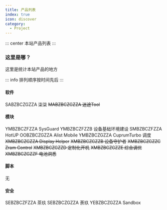 ```yaml
---
title: 产品列表
index: true
icon: discover
category:
  - Project
---
```


::: center
本站产品列表
:::

### 这里是哪？

这里是统计本站产品的地方

::: info
排列顺序按时间先后
:::

#### 软件
SABZBCZGZZA 柒柒
~~MABZBCZGZZA 迷途Tool~~

#### 模块
YMBZBCZFZZA SysGuard
YMBZBCZFZZB 设备基础环境建设
SMBZBCZFZZA HotUP
OOBZBCZGZZA Alist Mobile
YMBZBCZGZZA CuprumTurbo 调度
~~XMBZBCZGZZA Display Helper~~
~~XMBZBCZGZZB 设备守护者~~
~~XMBZBCZGZZC Zram Control~~
~~XMBZBCZGZZD 定制化开机~~
~~XMBZBCZGZZE 综合调优~~
~~XMBZBCZGZZF 电池洞悉~~

#### 脚本
无

#### 安全
SEBZBCZFZZA 茶玖
SEBZBCZGZZA 荼玖
YEBZBCZGZZA Sandbox